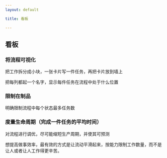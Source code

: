 ```yaml
---
layout: default

title: 看板

---
```


## 看板

### 将流程可视化

把工作拆分成小块，一张卡片写一件任务，再把卡片放到墙上

把每列都起一个名字，显示每件任务在流程中处于什么位置

### 限制在制品
明确限制流程中每个状态最多任务数

### 度量生命周期（完成一件任务的平均时间）
对流程进行调优，尽可能缩短生产周期，并使其可预测

想提高做事效率，最有效的方式是让流动平滑起来，按能力限制工作数量，而不是让人或者让人工作得更辛苦。